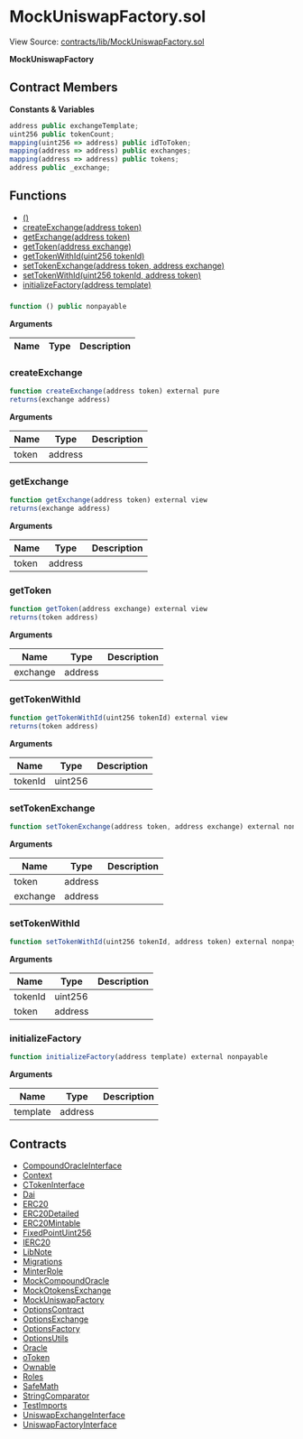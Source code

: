 # MockUniswapFactory.sol

View Source: [contracts/lib/MockUniswapFactory.sol](../contracts/lib/MockUniswapFactory.sol)

**MockUniswapFactory**

## Contract Members
**Constants & Variables**

```js
address public exchangeTemplate;
uint256 public tokenCount;
mapping(uint256 => address) public idToToken;
mapping(address => address) public exchanges;
mapping(address => address) public tokens;
address public _exchange;

```

## Functions

- [()](#)
- [createExchange(address token)](#createexchange)
- [getExchange(address token)](#getexchange)
- [getToken(address exchange)](#gettoken)
- [getTokenWithId(uint256 tokenId)](#gettokenwithid)
- [setTokenExchange(address token, address exchange)](#settokenexchange)
- [setTokenWithId(uint256 tokenId, address token)](#settokenwithid)
- [initializeFactory(address template)](#initializefactory)

### 

```js
function () public nonpayable
```

**Arguments**

| Name        | Type           | Description  |
| ------------- |------------- | -----|

### createExchange

```js
function createExchange(address token) external pure
returns(exchange address)
```

**Arguments**

| Name        | Type           | Description  |
| ------------- |------------- | -----|
| token | address |  | 

### getExchange

```js
function getExchange(address token) external view
returns(exchange address)
```

**Arguments**

| Name        | Type           | Description  |
| ------------- |------------- | -----|
| token | address |  | 

### getToken

```js
function getToken(address exchange) external view
returns(token address)
```

**Arguments**

| Name        | Type           | Description  |
| ------------- |------------- | -----|
| exchange | address |  | 

### getTokenWithId

```js
function getTokenWithId(uint256 tokenId) external view
returns(token address)
```

**Arguments**

| Name        | Type           | Description  |
| ------------- |------------- | -----|
| tokenId | uint256 |  | 

### setTokenExchange

```js
function setTokenExchange(address token, address exchange) external nonpayable
```

**Arguments**

| Name        | Type           | Description  |
| ------------- |------------- | -----|
| token | address |  | 
| exchange | address |  | 

### setTokenWithId

```js
function setTokenWithId(uint256 tokenId, address token) external nonpayable
```

**Arguments**

| Name        | Type           | Description  |
| ------------- |------------- | -----|
| tokenId | uint256 |  | 
| token | address |  | 

### initializeFactory

```js
function initializeFactory(address template) external nonpayable
```

**Arguments**

| Name        | Type           | Description  |
| ------------- |------------- | -----|
| template | address |  | 

## Contracts

* [CompoundOracleInterface](CompoundOracleInterface.md)
* [Context](Context.md)
* [CTokenInterface](CTokenInterface.md)
* [Dai](Dai.md)
* [ERC20](ERC20.md)
* [ERC20Detailed](ERC20Detailed.md)
* [ERC20Mintable](ERC20Mintable.md)
* [FixedPointUint256](FixedPointUint256.md)
* [IERC20](IERC20.md)
* [LibNote](LibNote.md)
* [Migrations](Migrations.md)
* [MinterRole](MinterRole.md)
* [MockCompoundOracle](MockCompoundOracle.md)
* [MockOtokensExchange](MockOtokensExchange.md)
* [MockUniswapFactory](MockUniswapFactory.md)
* [OptionsContract](OptionsContract.md)
* [OptionsExchange](OptionsExchange.md)
* [OptionsFactory](OptionsFactory.md)
* [OptionsUtils](OptionsUtils.md)
* [Oracle](Oracle.md)
* [oToken](oToken.md)
* [Ownable](Ownable.md)
* [Roles](Roles.md)
* [SafeMath](SafeMath.md)
* [StringComparator](StringComparator.md)
* [TestImports](TestImports.md)
* [UniswapExchangeInterface](UniswapExchangeInterface.md)
* [UniswapFactoryInterface](UniswapFactoryInterface.md)
